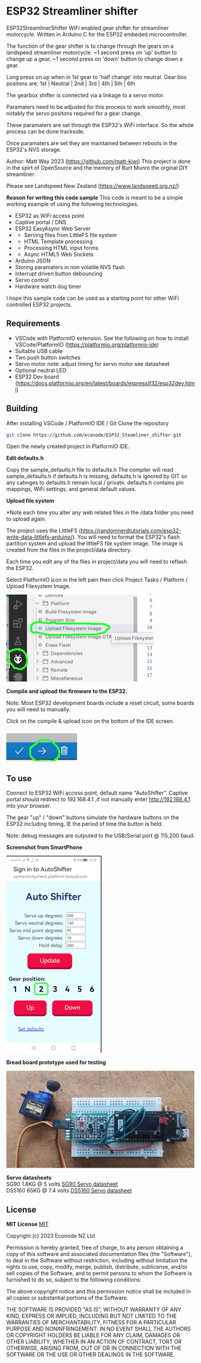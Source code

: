 # ESP32 Streamliner shifter

ESP32StreamlinerShifter WiFi enabled gear shifter for streamliner motorcycle.
Written in Arduino C for the ESP32 embeded microcontroller.

The function of the gear shifter is to change through the gears on a landspeed streamliner motorcycle.
~1 second press on 'up' button to change up a gear, ~1 second press on 'down' button to change down a gear.

Long press on up when in 1st gear to 'half change' into neutral.
Gear box positons are; 1st | Neutral | 2nd | 3rd | 4th | 5th | 6th

The gearbox shifter is connected via a linkage to a servo motor.

Paramaters need to be adjusted for this process to work smoothly, most notably the servo positons required for a gear change.

These paramaters are set through the ESP32's WiFi interface. So the whole process can be done trackside.

Once paramaters are set they are maintained between reboots in the ESP32's NVS storage.

Author: Matt Way 2023 (https://github.com/matt-kiwi)
This project is done in the spirt of OpenSource and the memory of Burt Munro the orginal DIY streamliner.

Please see Landspeed New Zealand (https://www.landspeed.org.nz/)

**Reason for writing this code sample**
This code is meant to be a simple working example of using the following technologies.
* ESP32 as WiFi access point
* Captive portal / DNS
* ESP32 EasyAsync Web Server
* * Serving files from LittleFS file system
* * HTML Template processing
* * Processing HTML input forms
* * Async HTML5 Web Sockets
* Arduino JSON
* Storing paramaters in non volatile NVS flash
* Interrupt driven button debouncing
* Servo control
* Hardware watch dog timer

I hope this sample code can be used as a starting point for other WiFi controlled ESP32 projects.

## Requirements
* VSCode with PlatformIO extension. See the following on how to install VSCode/PlatformIO (https://platformio.org/platformio-ide)
* Suitable USB cable
* Two push button switches
* Servo motor note: adjust timing for servo motor see datasheet
* Optional neutral LED
* ESP32 Dev board (https://docs.platformio.org/en/latest/boards/espressif32/esp32dev.html)

## Building
After installing VSCode / PlatformIO IDE / Git
Clone the repository
```BASH
git clone https://github.com/econode/ESP32_Steamliner_shifter.git
```

Open the newly created project in PlatformIO IDE.

**Edit defaults.h**

Copy the sample_defaults.h file to defaults.h
The compiler will read sample_defaults.h if defaults.h is missing, defaults.h is ignored by GIT so any cahnges to defaults.h remain local / private.
defaults.h contains pin mappings, WiFi settings, and general default values.


**Upload file system**

*Note each time you alter any web related files in the /data folder you need to upload again.

The project uses the LittleFS (https://randomnerdtutorials.com/esp32-write-data-littlefs-arduino/).
You will need to format the ESP32's flash partition system and upload the littleFS file system image. The image is created from the files in the project/data directory.

Each time you edit any of the files in project/data you will need to reflash the ESP32.

Select PlatformIO icon in the left pain then click Project Tasks / Platform / Upload Filesystem Image.

![Screenshot upload file system](docs/images/upload_file_system.png)


**Compile and upload the firmware to the ESP32.**

Note: Most ESP32 development boards include a reset circuit, some boards you will need to manually.

Click on the compile & upload icon on the bottom of the IDE screen.

![Screenshot upload icon](docs/images/upload_firmware.png)



## To use
Connect to ESP32 WiFi access point, default name "AutoShifter".
Captive portal should redirect to 192.168.4.1 ,if not manually enter http://192.168.4.1 into your browser.

The gear "up" / "down" buttons simulate the hardware buttons on the ESP32 including timing, IE the period of time the button is held. 

Note: debug messages are outputed to the USB/Serial port @ 115,200 baud.

**Screenshot from SmartPhone**

![SmartPhone screenshot of shifter](docs/images/shifter_screenshot_19-12-2023.png)

**Bread board prototype used for testing**

![Photo of prototype on bread board](docs/images/shifter_breadboard.png)

**Servo datasheets**<br/>
SG90 1.8KG @ 5 volts [SG90 Servo datasheet](docs/SG90_servo_datasheet.pdf)<br/>
DS5160 65KG @ 7.4 volts [DS5160 Servo datasheet](docs/DS5160_servo_datasheet.pdf)<br/>


## License

**MIT License**
 [MIT](https://choosealicense.com/licenses/mit/)

Copyright (c) 2023 Econode NZ Ltd

Permission is hereby granted, free of charge, to any person obtaining a copy
of this software and associated documentation files (the "Software"), to deal
in the Software without restriction, including without limitation the rights
to use, copy, modify, merge, publish, distribute, sublicense, and/or sell
copies of the Software, and to permit persons to whom the Software is
furnished to do so, subject to the following conditions:

The above copyright notice and this permission notice shall be included in all
copies or substantial portions of the Software.

THE SOFTWARE IS PROVIDED "AS IS", WITHOUT WARRANTY OF ANY KIND, EXPRESS OR
IMPLIED, INCLUDING BUT NOT LIMITED TO THE WARRANTIES OF MERCHANTABILITY,
FITNESS FOR A PARTICULAR PURPOSE AND NONINFRINGEMENT. IN NO EVENT SHALL THE
AUTHORS OR COPYRIGHT HOLDERS BE LIABLE FOR ANY CLAIM, DAMAGES OR OTHER
LIABILITY, WHETHER IN AN ACTION OF CONTRACT, TORT OR OTHERWISE, ARISING FROM,
OUT OF OR IN CONNECTION WITH THE SOFTWARE OR THE USE OR OTHER DEALINGS IN THE
SOFTWARE.

